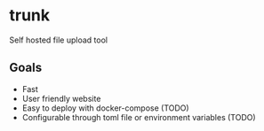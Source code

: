 # trunk
Self hosted file upload tool

## Goals
* Fast
* User friendly website
* Easy to deploy with docker-compose (TODO)
* Configurable through toml file or environment variables (TODO)